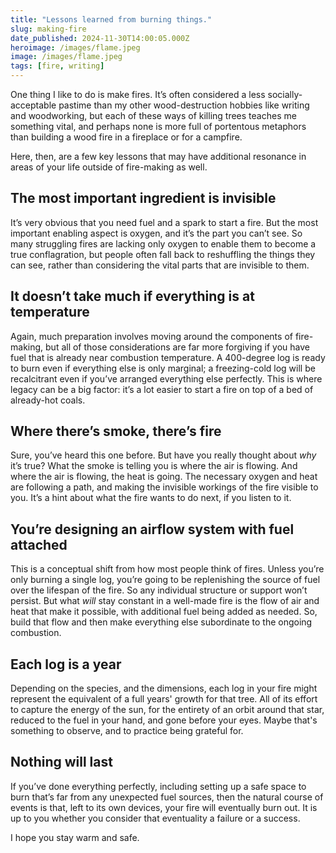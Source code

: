 ```yaml
---
title: "Lessons learned from burning things."
slug: making-fire
date_published: 2024-11-30T14:00:05.000Z
heroimage: /images/flame.jpeg
image: /images/flame.jpeg
tags: [fire, writing]
---
```


One thing I like to do is make fires. It’s often considered a less socially-acceptable pastime than my other wood-destruction hobbies like writing and woodworking, but each of these ways of killing trees teaches me something vital, and perhaps none is more full of portentous metaphors than building a wood fire in a fireplace or for a campfire.

Here, then, are a few key lessons that may have additional resonance in areas of your life outside of fire-making as well.

## The most important ingredient is invisible

It’s very obvious that you need fuel and a spark to start a fire. But the most important enabling aspect is oxygen, and it’s the part you can’t see. So many struggling fires are lacking only oxygen to enable them to become a true conflagration, but people often fall back to reshuffling the things they can see, rather than considering the vital parts that are invisible to them.

## It doesn’t take much if everything is at temperature

Again, much preparation involves moving around the components of fire-making, but all of those considerations are far more forgiving if you have fuel that is already near combustion temperature. A 400-degree log is ready to burn even if everything else is only marginal; a freezing-cold log will be recalcitrant even if you’ve arranged everything else perfectly. This is where legacy can be a big factor: it’s a lot easier to start a fire on top of a bed of already-hot coals.

## Where there’s smoke, there’s fire

Sure, you’ve heard this one before. But have you really thought about _why_ it’s true? What the smoke is telling you is where the air is flowing. And where the air is flowing, the heat is going. The necessary oxygen and heat are following a path, and making the invisible workings of the fire visible to you. It’s a hint about what the fire wants to do next, if you listen to it.

## You’re designing an airflow system with fuel attached

This is a conceptual shift from how most people think of fires. Unless you’re only burning a single log, you’re going to be replenishing the source of fuel over the lifespan of the fire. So any individual structure or support won’t persist. But what _will_ stay constant in a well-made fire is the flow of air and heat that make it possible, with additional fuel being added as needed. So, build that flow and then make everything else subordinate to the ongoing combustion.

## Each log is a year

Depending on the species, and the dimensions, each log in your fire might represent the equivalent of a full years' growth for that tree. All of its effort to capture the energy of the sun, for the entirety of an orbit around that star, reduced to the fuel in your hand, and gone before your eyes. Maybe that's something to observe, and to practice being grateful for.

## Nothing will last

If you’ve done everything perfectly, including setting up a safe space to burn that’s far from any unexpected fuel sources, then the natural course of events is that, left to its own devices, your fire will eventually burn out. It is up to you whether you consider that eventuality a failure or a success.

I hope you stay warm and safe.

